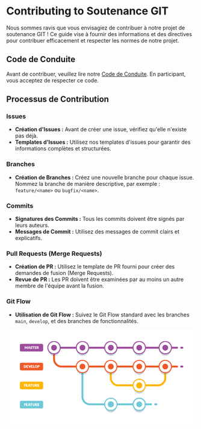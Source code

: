 # Contributing to Soutenance GIT

Nous sommes ravis que vous envisagiez de contribuer à notre projet de soutenance GIT ! Ce guide vise à fournir des informations et des directives pour contribuer efficacement et respecter les normes de notre projet.

## Code de Conduite

Avant de contribuer, veuillez lire notre [Code de Conduite](lien_vers_le_code_de_conduite). En participant, vous acceptez de respecter ce code.

## Processus de Contribution

### Issues

- **Création d'Issues :** Avant de créer une issue, vérifiez qu'elle n'existe pas déjà.
- **Templates d'Issues :** Utilisez nos templates d'issues pour garantir des informations complètes et structurées.

### Branches

- **Création de Branches :** Créez une nouvelle branche pour chaque issue. Nommez la branche de manière descriptive, par exemple : `feature/<name>` ou `bugfix/<name>`.

### Commits

- **Signatures des Commits :** Tous les commits doivent être signés par leurs auteurs.
- **Messages de Commit :** Utilisez des messages de commit clairs et explicatifs.

### Pull Requests (Merge Requests)

- **Création de PR :** Utilisez le template de PR fourni pour créer des demandes de fusion (Merge Requests).
- **Revue de PR :** Les PR doivent être examinées par au moins un autre membre de l'équipe avant la fusion.

### Git Flow

- **Utilisation de Git Flow :** Suivez le Git Flow standard avec les branches `main`, `develop`, et des branches de fonctionnalités.

![Alt text](image.png)